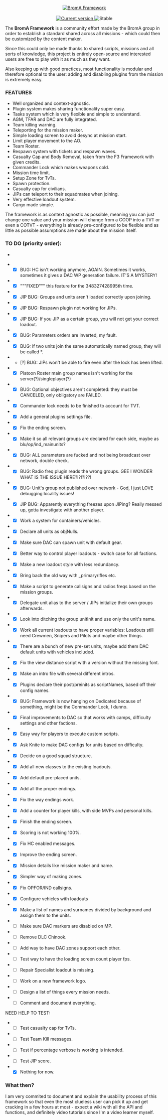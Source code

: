 <p align="center">
  <a href="https://github.com/Neefay/BromA-A3-Framework-Mark3">
   <img src="http://puu.sh/gvlTb/65f8e16440.png" alt="BromA Framework">
  </a>
   <br/><br/>
  <a href="https://github.com/Neefay/BromA-A3-Framework-Mark3/commits/master">
    <img src="https://img.shields.io/badge/build-00356-blue.svg" alt="Current version">
  </a>
  <img src="https://img.shields.io/badge/stable-yes-green.svg" alt="Stable">
</p>

The **BromA Framework** is a community effort made by the BromA group in order to establish a standard shared across all missions - which could then be customized by the content maker.

Since this could only be made thanks to shared scripts, missions and all sorts of knowledge, this project is entirely open-source and interested users are free to play with it as much as they want.

Also keeping up with good practices, most functionality is modular and therefore optional to the user: adding and disabling plugins from the mission is extremely easy.

### FEATURES
*	Well organized and context-agnostic.
*	Plugin system makes sharing functionality super easy.
*	Tasks system which is very flexible and simple to understand.
*	AGM, TFAR and DAC are fully integrated.
*	Team killing warning.
*	Teleporting for the mission maker.
*	Simple loading screen to avoid desync at mission start.
*	Limit player movement to the AO.
*	Team Roster.
*	Respawn system with tickets and respawn waves.
*	Casualty Cap and Body Removal, taken from the F3 Framework with given credits.
*	Commander Lock which makes weapons cold.
*	Mission time limit.
*	Setup Zone for TvTs.
*	Spawn protection.
*	Casualty cap for civilians.
*	JIPs can teleport to their squadmates when joining.
*	Very effective loadout system.
*	Cargo made simple.

The framework is as context agnostic as possible, meaning you can just change one value and your mission will change from a COOP into a TVT or even a COTVT - everything is already pre-configured to be flexible and as little as possible assumptions are made about the mission itself.

### TO DO (priority order):
-
*	- [X] BUG: HC isn't working anymore, AGAIN. Sometimes it works, sometimes it gives a DAC WP generation failure. IT'S A MYSTERY!
*	- [X] """FIXED""" this feature for the 348327428995th time.
*	- [X] JIP BUG: Groups and units aren't loaded correctly upon joining.
*	- [X] JIP BUG: Respawn plugin not working for JIPs.
*	- [X] JIP BUG: If you JIP as a certain group, you will not get your correct loadout.
*	- [X] BUG: Parameters orders are inverted, my fault.
*	- [X] BUG: If two units join the same automatically named group, they will be called *.
*	- [?] BUG: JIPs won't be able to fire even after the lock has been lifted.
*	- [X] Platoon Roster main group names isn't working for the server(?)/singleplayer(?)
*	- [X] BUG: Optional objectives aren't completed: they must be CANCELED, only obligatory are FAILED.
*	- [X] Commander lock needs to be finished to account for TVT.
*	- [X] Add a general plugins settings file.
*	- [X] Fix the ending screen.
*	- [X] Make it so all relevant groups are declared for each side, maybe as blu/op/ind_mainunits?
*	- [X] BUG: ALL parameters are fucked and not being broadcast over network, double check.
*	- [X] BUG: Radio freq plugin reads the wrong groups. GEE I WONDER WHAT IS THE ISSUE HERE?!?!?!??!
*	- [X] BUG: Unit's group not published over network - God, I just LOVE debugging locality issues!
*	- [X] JIP BUG: Apparently everything freezes upon JIPing? Really messed up, gotta investigate with another player.
*	- [X] Work a system for containers/vehicles.
*	- [X] Declare all units as objNulls.
*	- [X] Make sure DAC can spawn unit with default gear.
*	- [X] Better way to control player loadouts - switch case for all factions.
*	- [X] Make a new loadout style with less redundancy.
*	- [X] Bring back the old way with _primaryrifles etc.
*	- [X] Make a script to generate callsigns and radios freqs based on the mission groups.
*	- [X] Delegate unit alias to the server / JIPs initialize their own groups afterwards.
*	- [X] Look into ditching the group unitInit and use only the unit's name.
*	- [X] Work all current loadouts to have proper variables: Loadouts still need Crewmen, Snipers and Pilots and maybe other things.
*	- [X] There are a bunch of new pre-set units, maybe add them DAC default units with vehicles included.
*	- [X] Fix the view distance script with a version without the missing font.
*	- [X] Make an intro file with several different intros.
*	- [X] Plugins declare their post/preinits as scriptNames, based off their config names.
*	- [X] BUG: Framework is now hanging on Dedicated because of something, might be the Commander Lock, I dunno.
*	- [X] Final improvements to DAC so that works with camps, difficulty settings and other factions.
*	- [X] Easy way for players to execute custom scripts.
*	- [X] Ask Knite to make DAC configs for units based on difficulty.
*	- [X] Decide on a good squad structure.
*	- [X] Add all new classes to the existing loadouts.
*	- [X] Add default pre-placed units.
*	- [X] Add all the proper endings.
*	- [X] Fix the way endings work.
*	- [X] Add a counter for player kills, with side MVPs and personal kills.
*	- [X] Finish the ending screen.
*	- [X] Scoring is not working 100%.
*	- [X] Fix HC enabled messages.
*	- [X] Improve the ending screen.
*	- [X] Mission details like mission maker and name.
*	- [X] Simpler way of making zones.
*	- [X] Fix OPFOR/IND callsigns.
*	- [X] Configure vehicles with loadouts
*	- [X] Make a list of names and surnames divided by background and assign them to the units.
*	- [ ] Make sure DAC markers are disabled on MP.
*	- [ ] Remove DLC Chinook.
*	- [ ] Add way to have DAC zones support each other.
*	- [ ] Test  way to have the loading screen count player fps.
*	- [ ] Repair Specialist loadout is missing.
*	- [ ] Work on a new framework logo.
*	- [ ] Design a list of things every mission needs.
*	- [ ] Comment and document everything.

NEED HELP TO TEST:

*	- [ ] Test casualty cap for TvTs.
*	- [ ] Test Team Kill messages.
*	- [ ] Test if percentage verbose is working is intended.
*	- [ ] Test JIP score.
*	- [X] Nothing for now.

### What then?

I am very commited to document and explain the usability process of this framework so that even the most clueless user can pick it up and get cracking in a few hours at most - expect a wiki with all the API and functions, and definitely video tutorials since I'm a video learner myself.
